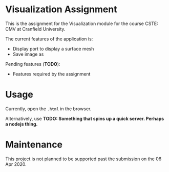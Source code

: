 # Visualization Assignment

This is the assignment for the Visualization module for the course CSTE: CMV at Cranfield University.

The current features of the application is:

- Display port to display a surface mesh
- Save image as

Pending features (**TODO**):

- Features required by the assignment

# Usage

Currently, open the `.html` in the browser.

Alternatively, use **TODO: Something that spins up a quick server. Perhaps a nodejs thing.**

# Maintenance

This project is not planned to be supported past the submission on the 06 Apr 2020.

